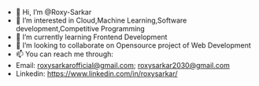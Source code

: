 - 👋 Hi, I’m @Roxy-Sarkar
- 👀 I’m interested in  Cloud,Machine Learning,Software development,Competitive Programming
- 🌱 I’m currently learning  Frontend Development
- 💞️ I’m looking to collaborate on  Opensource project of Web Development
- 📫 You can reach me through:
-   Email:  roxysarkarofficial@gmail.com;
            roxysarkar2030@gmail.com
-  Linkedin: https://www.linkedin.com/in/roxysarkar/
